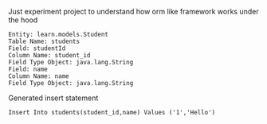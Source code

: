 Just experiment project to understand how orm like framework works
under the hood

```
Entity: learn.models.Student
Table Name: students
Field: studentId
Column Name: student_id
Field Type Object: java.lang.String
Field: name
Column Name: name
Field Type Object: java.lang.String
```

Generated insert statement
```
Insert Into students(student_id,name) Values ('1','Hello')
```

